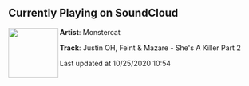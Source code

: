 ## Currently Playing on SoundCloud

[<img align="left" width="100" src="https://i1.sndcdn.com/artworks-zwuH5nzot8RjeG2o-jYrmKQ-t50x50.jpg">](https://soundcloud.com/monstercat/justin-oh-feint-mazare-shes-a-killer-part-2?in=mazaremusic/sets/justin-oh-feint-mazare-shes-a)

**Artist**: Monstercat 

**Track**: Justin OH, Feint & Mazare - She's A Killer Part 2

Last updated at 10/25/2020 10:54
